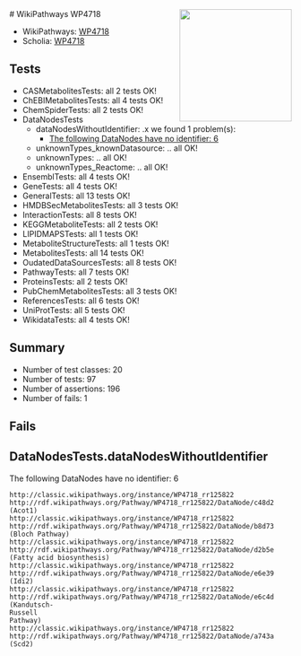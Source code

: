 <img style="float: right; width: 200px" src="https://upload.wikimedia.org/wikipedia/commons/thumb/8/83/Wplogo_with_text_500.png/640px-Wplogo_with_text_500.png" />
# WikiPathways WP4718

* WikiPathways: [WP4718](https://wikipathways.org/pathways/WP4718)
* Scholia: [WP4718](https://scholia.toolforge.org/wikipathways/WP4718)
## Tests
* CASMetabolitesTests: all 2 tests OK!
* ChEBIMetabolitesTests: all 4 tests OK!
* ChemSpiderTests: all 2 tests OK!
* DataNodesTests
    * dataNodesWithoutIdentifier: .x we found 1 problem(s):
        * [The following DataNodes have no identifier: 6](#d2d32fa5)
    * unknownTypes_knownDatasource: .. all OK!
    * unknownTypes: .. all OK!
    * unknownTypes_Reactome: .. all OK!
* EnsemblTests: all 4 tests OK!
* GeneTests: all 4 tests OK!
* GeneralTests: all 13 tests OK!
* HMDBSecMetabolitesTests: all 3 tests OK!
* InteractionTests: all 8 tests OK!
* KEGGMetaboliteTests: all 2 tests OK!
* LIPIDMAPSTests: all 1 tests OK!
* MetaboliteStructureTests: all 1 tests OK!
* MetabolitesTests: all 14 tests OK!
* OudatedDataSourcesTests: all 8 tests OK!
* PathwayTests: all 7 tests OK!
* ProteinsTests: all 2 tests OK!
* PubChemMetabolitesTests: all 3 tests OK!
* ReferencesTests: all 6 tests OK!
* UniProtTests: all 5 tests OK!
* WikidataTests: all 4 tests OK!


## Summary

* Number of test classes: 20
* Number of tests: 97
* Number of assertions: 196
* Number of fails: 1

## Fails

<a name="d2d32fa5" />

## DataNodesTests.dataNodesWithoutIdentifier

The following DataNodes have no identifier: 6
```
http://classic.wikipathways.org/instance/WP4718_rr125822 http://rdf.wikipathways.org/Pathway/WP4718_rr125822/DataNode/c48d2 (Acot1)
http://classic.wikipathways.org/instance/WP4718_rr125822 http://rdf.wikipathways.org/Pathway/WP4718_rr125822/DataNode/b8d73 (Bloch Pathway)
http://classic.wikipathways.org/instance/WP4718_rr125822 http://rdf.wikipathways.org/Pathway/WP4718_rr125822/DataNode/d2b5e (Fatty acid biosynthesis)
http://classic.wikipathways.org/instance/WP4718_rr125822 http://rdf.wikipathways.org/Pathway/WP4718_rr125822/DataNode/e6e39 (Idi2)
http://classic.wikipathways.org/instance/WP4718_rr125822 http://rdf.wikipathways.org/Pathway/WP4718_rr125822/DataNode/e6c4d (Kandutsch-
Russell 
Pathway)
http://classic.wikipathways.org/instance/WP4718_rr125822 http://rdf.wikipathways.org/Pathway/WP4718_rr125822/DataNode/a743a (Scd2)
```


